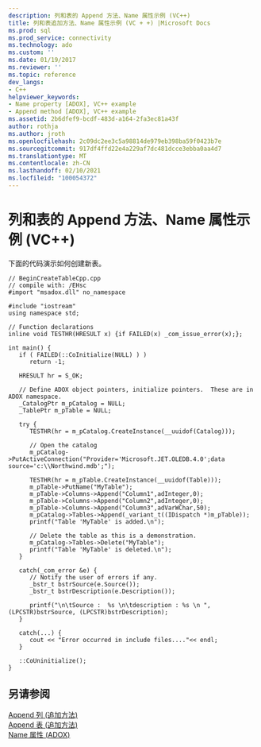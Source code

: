 ```yaml
---
description: 列和表的 Append 方法、Name 属性示例 (VC++)
title: 列和表追加方法、Name 属性示例 (VC + +) |Microsoft Docs
ms.prod: sql
ms.prod_service: connectivity
ms.technology: ado
ms.custom: ''
ms.date: 01/19/2017
ms.reviewer: ''
ms.topic: reference
dev_langs:
- C++
helpviewer_keywords:
- Name property [ADOX], VC++ example
- Append method [ADOX], VC++ example
ms.assetid: 2b6dfef9-bcdf-483d-a164-2fa3ec81a43f
author: rothja
ms.author: jroth
ms.openlocfilehash: 2c09dc2ee3c5a98814de979eb398ba59f0423b7e
ms.sourcegitcommit: 917df4ffd22e4a229af7dc481dcce3ebba0aa4d7
ms.translationtype: MT
ms.contentlocale: zh-CN
ms.lasthandoff: 02/10/2021
ms.locfileid: "100054372"
---
```

# <a name="columns-and-tables-append-methods-name-property-example-vc"></a>列和表的 Append 方法、Name 属性示例 (VC++)
下面的代码演示如何创建新表。  
  
```  
// BeginCreateTableCpp.cpp  
// compile with: /EHsc  
#import "msadox.dll" no_namespace  
  
#include "iostream"  
using namespace std;  
  
// Function declarations  
inline void TESTHR(HRESULT x) {if FAILED(x) _com_issue_error(x);};  
  
int main() {  
   if ( FAILED(::CoInitialize(NULL) ) )  
      return -1;  
  
   HRESULT hr = S_OK;  
  
   // Define ADOX object pointers, initialize pointers.  These are in ADOX namespace.  
   _CatalogPtr m_pCatalog = NULL;  
   _TablePtr m_pTable = NULL;  
  
   try {  
      TESTHR(hr = m_pCatalog.CreateInstance(__uuidof(Catalog)));  
  
      // Open the catalog  
      m_pCatalog->PutActiveConnection("Provider='Microsoft.JET.OLEDB.4.0';data source='c:\\Northwind.mdb';");  
  
      TESTHR(hr = m_pTable.CreateInstance(__uuidof(Table)));  
      m_pTable->PutName("MyTable");  
      m_pTable->Columns->Append("Column1",adInteger,0);  
      m_pTable->Columns->Append("Column2",adInteger,0);  
      m_pTable->Columns->Append("Column3",adVarWChar,50);  
      m_pCatalog->Tables->Append(_variant_t((IDispatch *)m_pTable));  
      printf("Table 'MyTable' is added.\n");  
  
      // Delete the table as this is a demonstration.  
      m_pCatalog->Tables->Delete("MyTable");  
      printf("Table 'MyTable' is deleted.\n");  
   }  
  
   catch(_com_error &e) {  
      // Notify the user of errors if any.  
      _bstr_t bstrSource(e.Source());  
      _bstr_t bstrDescription(e.Description());  
  
      printf("\n\tSource :  %s \n\tdescription : %s \n ", (LPCSTR)bstrSource, (LPCSTR)bstrDescription);  
   }  
  
   catch(...) {  
      cout << "Error occurred in include files...."<< endl;  
   }  
  
   ::CoUninitialize();  
}  
```  
  
## <a name="see-also"></a>另请参阅  
 [Append 列 (追加方法) ](./append-method-adox-columns.md)   
 [Append 表 (追加方法) ](./append-method-adox-tables.md)   
 [Name 属性 (ADOX)](./name-property-adox.md)